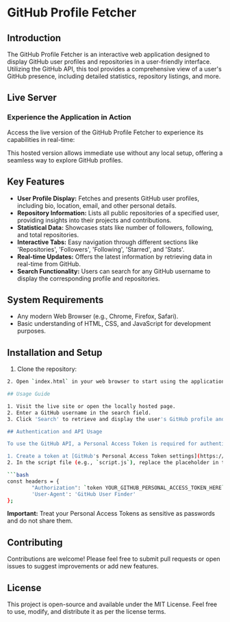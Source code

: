 # GitHub Profile Fetcher

## Introduction

The GitHub Profile Fetcher is an interactive web application designed to display GitHub user profiles and repositories in a user-friendly interface. Utilizing the GitHub API, this tool provides a comprehensive view of a user's GitHub presence, including detailed statistics, repository listings, and more.

## Live Server
### Experience the Application in Action

Access the live version of the GitHub Profile Fetcher to experience its capabilities in real-time:


This hosted version allows immediate use without any local setup, offering a seamless way to explore GitHub profiles.

## Key Features

- **User Profile Display:** Fetches and presents GitHub user profiles, including bio, location, email, and other personal details.
- **Repository Information:** Lists all public repositories of a specified user, providing insights into their projects and contributions.
- **Statistical Data:** Showcases stats like number of followers, following, and total repositories.
- **Interactive Tabs:** Easy navigation through different sections like 'Repositories', 'Followers', 'Following', 'Starred', and 'Stats'.
- **Real-time Updates:** Offers the latest information by retrieving data in real-time from GitHub.
- **Search Functionality:** Users can search for any GitHub username to display the corresponding profile and repositories.

## System Requirements

- Any modern Web Browser (e.g., Chrome, Firefox, Safari).
- Basic understanding of HTML, CSS, and JavaScript for development purposes.

## Installation and Setup

1. Clone the repository:
```bash
2. Open `index.html` in your web browser to start using the application locally.

## Usage Guide

1. Visit the live site or open the locally hosted page.
2. Enter a GitHub username in the search field.
3. Click 'Search' to retrieve and display the user's GitHub profile and repository information.

## Authentication and API Usage

To use the GitHub API, a Personal Access Token is required for authentication:

1. Create a token at [GitHub's Personal Access Token settings](https://github.com/settings/tokens). Ensure it has permissions like `repo`, `read:user`, etc.
2. In the script file (e.g., `script.js`), replace the placeholder in the header with your token:

```bash
const headers = {
        "Authorization": `token YOUR_GITHUB_PERSONAL_ACCESS_TOKEN_HERE`,
        'User-Agent': 'GitHub User Finder'
};
```


**Important:** Treat your Personal Access Tokens as sensitive as passwords and do not share them.

## Contributing

Contributions are welcome! Please feel free to submit pull requests or open issues to suggest improvements or add new features.

## License

This project is open-source and available under the MIT License. Feel free to use, modify, and distribute it as per the license terms.
